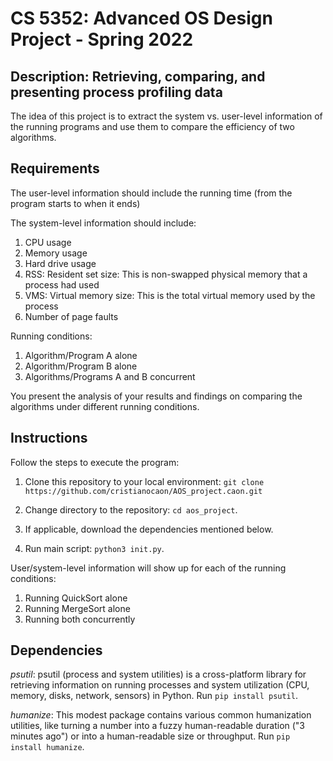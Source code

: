 # CS 5352: Advanced OS Design Project - Spring 2022

## Description: Retrieving, comparing, and presenting process profiling data

The idea of this project is to extract the system vs. user-level information of the running programs and use them to compare the efficiency of two algorithms.

## Requirements

The user-level information should include the running time (from the program starts to when it ends)

The system-level information should include:

1. CPU usage
2. Memory usage
3. Hard drive usage
4. RSS: Resident set size: This is non-swapped physical memory that a process had used
5. VMS: Virtual memory size: This is the total virtual memory used by the process
6. Number of page faults

Running conditions:

1. Algorithm/Program A alone
2. Algorithm/Program B alone
3. Algorithms/Programs A and B concurrent

You present the analysis of your results and findings on comparing the algorithms under different running conditions.

## Instructions

Follow the steps to execute the program:

1. Clone this repository to your local environment: `git clone https://github.com/cristianocaon/AOS_project.caon.git`

2. Change directory to the repository: `cd aos_project`.

3. If applicable, download the dependencies mentioned below.

4. Run main script: `python3 init.py`.

User/system-level information will show up for each of the running conditions:

1. Running QuickSort alone
2. Running MergeSort alone
3. Running both concurrently

## Dependencies

_psutil_: psutil (process and system utilities) is a cross-platform library for retrieving information on running processes and system utilization (CPU, memory, disks, network, sensors) in Python. Run `pip install psutil`.

_humanize_: This modest package contains various common humanization utilities, like turning a number into a fuzzy human-readable duration ("3 minutes ago") or into a human-readable size or throughput. Run `pip install humanize`.
